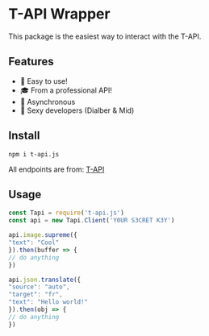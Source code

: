 # T-API Wrapper

This package is the easiest way to interact with the T-API.

## Features
- 🚀 Easy to use!
- 🎓 From a professional API!
- 🎇 Asynchronous
- 🎠 Sexy developers (Dialber & Mid)

## Install
```
npm i t-api.js
```
All endpoints are from: [T-API](https://apiv2.willz.repl.co)

## Usage
```js
const Tapi = require('t-api.js')
const api = new Tapi.Client('Y0UR S3CRET K3Y')

api.image.supreme({
"text": "Cool"
}).then(buffer => {
// do anything
})

api.json.translate({
"source": "auto",
"target": "fr",
"text": "Hello world!"
}).then(obj => {
// do anything
})
```